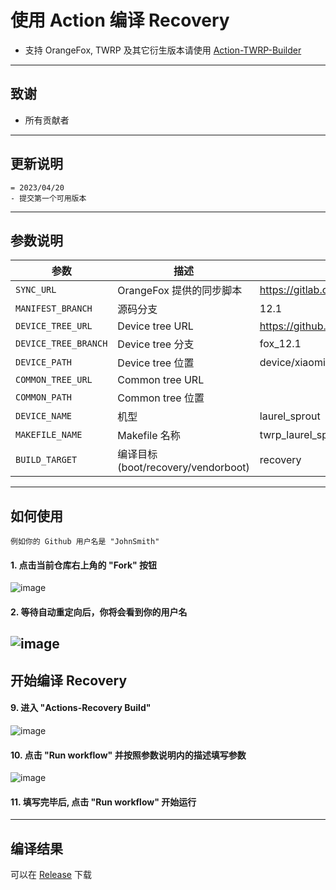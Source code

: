 # 使用 Action 编译 Recovery

- 支持 OrangeFox, TWRP 及其它衍生版本请使用 [Action-TWRP-Builder](https://github.com/azwhikaru/Action-TWRP-Builder)

---

## 致谢
- 所有贡献者

---

## 更新说明
```
= 2023/04/20
- 提交第一个可用版本
```

-----

## 参数说明

| 参数 | 描述                               | 示例 |
| ------------ | -------------------- | ------------ |
| `SYNC_URL` | OrangeFox 提供的同步脚本 | https://gitlab.com/OrangeFox/sync.git |
| `MANIFEST_BRANCH` | 源码分支 | 12.1                                                         |
| `DEVICE_TREE_URL` | Device tree URL | https://github.com/OrangeFoxRecovery/device_xiaomi_laurel_sprout |
| `DEVICE_TREE_BRANCH` | Device tree 分支 | fox_12.1 |
| `DEVICE_PATH` | Device tree 位置 | device/xiaomi/laurel_sprout |
| `COMMON_TREE_URL` | Common tree URL |  |
| `COMMON_PATH` | Common tree 位置 |  |
| `DEVICE_NAME` | 机型 | laurel_sprout |
| `MAKEFILE_NAME` | Makefile 名称 | twrp_laurel_sprout |
| `BUILD_TARGET` | 编译目标(boot/recovery/vendorboot) | recovery |

-----

## 如何使用
```
例如你的 Github 用户名是 "JohnSmith"
```
#### 1. 点击当前仓库右上角的 "Fork" 按钮
![image](https://user-images.githubusercontent.com/37921907/177914706-c92476c5-7e14-4fb3-be94-0c8a11dae874.png)
#### 2. 等待自动重定向后，你将会看到你的用户名
![image](https://user-images.githubusercontent.com/37921907/177915106-5bde6fc9-303c-479e-b290-22b48efd1e4e.png)
-----

## 开始编译 Recovery
#### 9. 进入 "Actions-Recovery Build"
![image](https://user-images.githubusercontent.com/37921907/177915304-8731ed80-1d49-48c9-9848-70d0ac8f2720.png)
#### 10. 点击 "Run workflow" 并按照参数说明内的描述填写参数
![image](https://user-images.githubusercontent.com/37921907/177915346-71c29149-78fb-4a00-996f-5d84ffc9eb8c.png)
#### 11. 填写完毕后, 点击 "Run workflow" 开始运行

-----

## 编译结果
可以在 [Release](../../releases) 下载